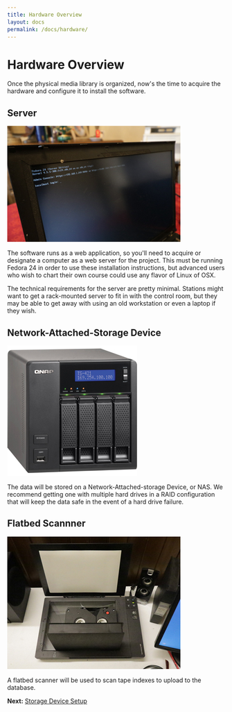 ```yaml
---
title: Hardware Overview
layout: docs
permalink: /docs/hardware/
---
```


# Hardware Overview

Once the physical media library is organized, now's the time to acquire the hardware and configure it to install the software.

## Server

![Server](/images/server.jpg)

The software runs as a web application, so you'll need to acquire or designate a computer as a web server for the project. This must be running Fedora 24 in order to use these installation instructions, but advanced users who wish to chart their own course could use any flavor of Linux of OSX.

The technical requirements for the server are pretty minimal. Stations might want to get a rack-mounted server to fit in with the control room, but they may be able to get away with using an old workstation or even a laptop if they wish.

## Network-Attached-Storage Device

![NAS](/images/qnap.jpg)

The data will be stored on a Network-Attached-storage Device, or NAS. We recommend getting one with multiple hard drives in a RAID configuration that will keep the data safe in the event of a hard drive failure.

## Flatbed Scannner

![Scanner](/images/scanner.jpg)

A flatbed scanner will be used to scan tape indexes to upload to the database.

**Next:** [Storage Device Setup](/docs/nas-setup/)
